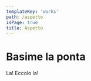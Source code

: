 ```yaml
---
templateKey: 'works'
path: /aspetto
isPage: true
title: Aspetto
---
```


# Basime la ponta

La! Eccolo la!